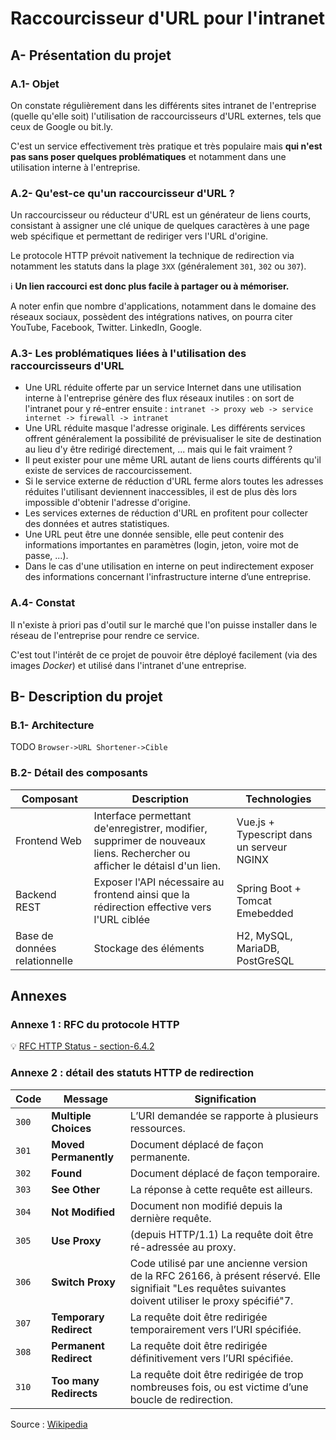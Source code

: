 # Raccourcisseur d'URL pour l'intranet

## A- Présentation du projet

### A.1- Objet

On constate régulièrement dans les différents sites intranet de l'entreprise (quelle qu'elle soit) l'utilisation de raccourcisseurs d'URL externes,
tels que ceux de Google ou bit.ly.

C'est un service effectivement très pratique et très populaire mais **qui n'est pas sans poser quelques problématiques**
et notamment dans une utilisation interne à l'entreprise.

### A.2- Qu'est-ce qu'un raccourcisseur d'URL ?

Un raccourcisseur ou réducteur d'URL est un générateur de liens courts, consistant à assigner une clé unique
de quelques caractères à une page web spécifique et permettant de rediriger vers l'URL d'origine.

Le protocole HTTP prévoit nativement la technique de redirection via notamment les statuts dans la plage `3XX` (généralement `301`, `302` ou `307`).

:information_source: **Un lien raccourci est donc plus facile à partager ou à mémoriser.**

A noter enfin que nombre d'applications, notamment dans le domaine des réseaux sociaux, possèdent des intégrations natives, 
on pourra citer YouTube, Facebook, Twitter. LinkedIn, Google.

### A.3- Les problématiques liées à l'utilisation des raccourcisseurs d'URL

* Une URL réduite offerte par un service Internet dans une utilisation interne à l'entreprise génère des flux réseaux inutiles : on sort de l'intranet pour y ré-entrer ensuite : `intranet -> proxy web -> service internet -> firewall -> intranet`
* Une URL réduite masque l'adresse originale. Les différents services offrent généralement la possibilité de prévisualiser le site de destination au lieu d'y être redirigé directement, ... mais qui le fait vraiment ?
* Il peut exister pour une même URL autant de liens courts différents qu'il existe de services de raccourcissement.
* Si le service externe de réduction d'URL ferme alors toutes les adresses réduites l'utilisant deviennent inaccessibles, il est de plus dès lors impossible d'obtenir l'adresse d'origine.
* Les services externes de réduction d'URL en profitent pour collecter des données et autres statistiques.
* Une URL peut être une donnée sensible, elle peut contenir des informations importantes en paramètres (login, jeton, voire mot de passe, ...).
* Dans le cas d'une utilisation en interne on peut indirectement exposer des informations concernant l'infrastructure interne d’une entreprise.

### A.4- Constat

Il n'existe à priori pas d'outil sur le marché que l'on puisse installer dans le réseau de l'entreprise pour rendre ce service.

C'est tout l'intérêt de ce projet de pouvoir être déployé facilement (via des images _Docker_) et utilisé dans l'intranet d'une entreprise.

## B- Description du projet

### B.1- Architecture

TODO `Browser->URL Shortener->Cible`

### B.2- Détail des composants

| Composant | Description | Technologies |
|---|---|---|
| Frontend Web | Interface permettant de'enregistrer, modifier, supprimer de nouveaux liens. Rechercher ou afficher le détaisl d'un lien. | Vue.js + Typescript dans un serveur NGINX |
| Backend REST | Exposer l'API nécessaire au frontend ainsi que la rédirection effective vers l'URL ciblée | Spring Boot + Tomcat Emebedded |
| Base de données relationnelle | Stockage des éléments | H2,  MySQL, MariaDB, PostGreSQL |

## Annexes

### Annexe 1 : RFC du protocole HTTP

:bulb: [RFC HTTP Status - section-6.4.2](https://tools.ietf.org/html/rfc7231#section-6.4.2)

### Annexe 2 : détail des statuts HTTP de redirection

| Code | Message | Signification |
|---|---|---|
| `300` | **Multiple Choices** | L’URI demandée se rapporte à plusieurs ressources. |
| `301` | **Moved Permanently** | Document déplacé de façon permanente. |
| `302` | **Found** | Document déplacé de façon temporaire. |
| `303` | **See Other** | La réponse à cette requête est ailleurs. |
| `304` | **Not Modified** | Document non modifié depuis la dernière requête. |
| `305` | **Use Proxy** | (depuis HTTP/1.1) La requête doit être ré-adressée au proxy. |
| `306` | **Switch Proxy** | Code utilisé par une ancienne version de la RFC 26166, à présent réservé. Elle signifiait "Les requêtes suivantes doivent utiliser le proxy spécifié"7. |
| `307` | **Temporary Redirect** | La requête doit être redirigée temporairement vers l’URI spécifiée. |
| `308` | **Permanent Redirect** | La requête doit être redirigée définitivement vers l’URI spécifiée. |
| `310` | **Too many Redirects** | La requête doit être redirigée de trop nombreuses fois, ou est victime d’une boucle de redirection. |

Source : [Wikipedia](https://fr.wikipedia.org/wiki/Liste_des_codes_HTTP#3xx_-_Redirection)
